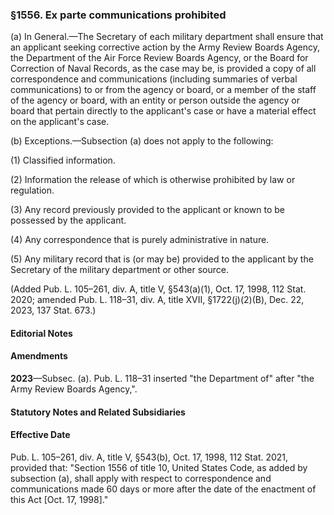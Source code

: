 ### §1556. Ex parte communications prohibited ###

(a) In General.—The Secretary of each military department shall ensure that an applicant seeking corrective action by the Army Review Boards Agency, the Department of the Air Force Review Boards Agency, or the Board for Correction of Naval Records, as the case may be, is provided a copy of all correspondence and communications (including summaries of verbal communications) to or from the agency or board, or a member of the staff of the agency or board, with an entity or person outside the agency or board that pertain directly to the applicant's case or have a material effect on the applicant's case.

(b) Exceptions.—Subsection (a) does not apply to the following:

(1) Classified information.

(2) Information the release of which is otherwise prohibited by law or regulation.

(3) Any record previously provided to the applicant or known to be possessed by the applicant.

(4) Any correspondence that is purely administrative in nature.

(5) Any military record that is (or may be) provided to the applicant by the Secretary of the military department or other source.

(Added Pub. L. 105–261, div. A, title V, §543(a)(1), Oct. 17, 1998, 112 Stat. 2020; amended Pub. L. 118–31, div. A, title XVII, §1722(j)(2)(B), Dec. 22, 2023, 137 Stat. 673.)

#### **Editorial Notes** ####

#### Amendments ####

**2023**—Subsec. (a). Pub. L. 118–31 inserted "the Department of" after "the Army Review Boards Agency,".

#### **Statutory Notes and Related Subsidiaries** ####

#### Effective Date ####

Pub. L. 105–261, div. A, title V, §543(b), Oct. 17, 1998, 112 Stat. 2021, provided that: "Section 1556 of title 10, United States Code, as added by subsection (a), shall apply with respect to correspondence and communications made 60 days or more after the date of the enactment of this Act [Oct. 17, 1998]."